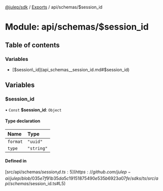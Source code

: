 [@julep/sdk](../README.md) / [Exports](../modules.md) / api/schemas/$session\_id

# Module: api/schemas/$session\_id

## Table of contents

### Variables

- [$session\_id](api_schemas__session_id.md#$session_id)

## Variables

### $session\_id

• `Const` **$session\_id**: `Object`

#### Type declaration

| Name | Type |
| :------ | :------ |
| `format` | ``"uuid"`` |
| `type` | ``"string"`` |

#### Defined in

[src/api/schemas/$session_id.ts:5](https://github.com/julep-ai/julep/blob/035e7f91b35da5c19151875490e535b6923a07fe/sdks/ts/src/api/schemas/$session_id.ts#L5)
